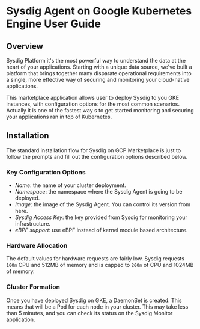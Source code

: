 # Sysdig Agent on Google Kubernetes Engine User Guide

## Overview

Sysdig Platform it's the most powerful way to understand the data at the heart
of your applications. Starting with a unique data source, we've built a
platform that brings together many disparate operational requirements into a
single, more effective way of securing and monitoring your cloud-native
applications.

This marketplace application allows user to deploy Sysdig to you GKE instances,
with configuration options for the most common scenarios. Actually it is one of
the fastest way s to get started monitoring and securing your applications ran
in top of Kubernetes.

## Installation

The standard installation flow for Sysdig on GCP Marketplace is just to follow
the prompts and fill out the configuration options described below.

### Key Configuration Options

* *Name*: the name of your cluster deployment.
* *Namespace*: the namespace where the Sysdig Agent is going to be deployed.
* *Image*: the image of the Sysdig Agent. You can control its version from here.
* *Sysdig Access Key*: the key provided from Sysdig for monitoring your infrastructure.
* *eBPF support*: use eBPF instead of kernel module based architecture.

### Hardware Allocation

The default values for hardware requests are fairly low. Sysdig requests `100m`
CPU and 512MB of memory and is capped to `200m` of CPU and 1024MB of memory.

### Cluster Formation

Once you have deployed Sysdig on GKE, a DaemonSet is created. This means that
will be a Pod for each node in your cluster. This may take less than 5 minutes,
and you can check its status on the Sysdig Monitor application.
